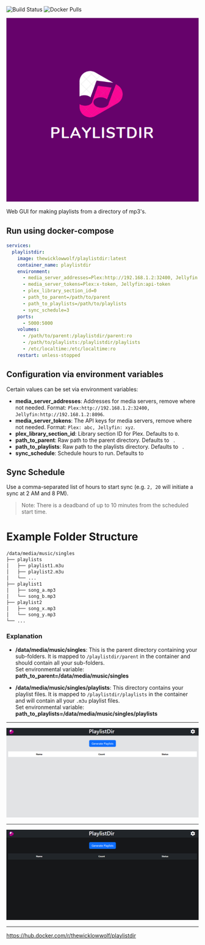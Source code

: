 ![Build Status](https://github.com/TheWicklowWolf/PlaylistDir/actions/workflows/main.yml/badge.svg)
![Docker Pulls](https://img.shields.io/docker/pulls/thewicklowwolf/playlistdir.svg)

<img src="https://raw.githubusercontent.com/TheWicklowWolf/PlaylistDir/main/src/static/playlistdir.png" alt="logo">


Web GUI for making playlists from a directory of mp3's.


## Run using docker-compose

```yaml
services:
  playlistdir:
    image: thewicklowwolf/playlistdir:latest
    container_name: playlistdir
    environment:
      - media_server_addresses=Plex:http://192.168.1.2:32400, Jellyfin:http://192.168.1.2:8096
      - media_server_tokens=Plex:x-token, Jellyfin:api-token
      - plex_library_section_id=0
      - path_to_parent=/path/to/parent
      - path_to_playlists=/path/to/playlists
      - sync_schedule=3
    ports:
      - 5000:5000
    volumes:
      - /path/to/parent:/playlistdir/parent:ro
      - /path/to/playlists:/playlistdir/playlists
      - /etc/localtime:/etc/localtime:ro
    restart: unless-stopped
```

## Configuration via environment variables

Certain values can be set via environment variables:

* __media_server_addresses__: Addresses for media servers, remove where not needed. Format: `Plex:http://192.168.1.2:32400, Jellyfin:http://192.168.1.2:8096`.
* __media_server_tokens__: The API keys for media servers, remove where not needed. Format: `Plex: abc, Jellyfin: xyz`.
* __plex_library_section_id__: Library section ID for Plex. Defaults to `0`.
* __path_to_parent__:  Raw path to the parent directory. Defaults to ` `.
* __path_to_playlists__: Raw path to the playlists directory. Defaults to ` `.
* __sync_schedule__: Schedule hours to run. Defaults to ` `


## Sync Schedule

Use a comma-separated list of hours to start sync (e.g. `2, 20` will initiate a sync at 2 AM and 8 PM).
> Note: There is a deadband of up to 10 minutes from the scheduled start time.


# Example Folder Structure


```
/data/media/music/singles
├── playlists
│   ├── playlist1.m3u
│   ├── playlist2.m3u
│   └── ...
├── playlist1
│   ├── song_a.mp3
│   └── song_b.mp3
├── playlist2
│   ├── song_x.mp3
│   └── song_y.mp3
└── ...

```

### Explanation

- **/data/media/music/singles**: This is the parent directory containing your sub-folders. It is mapped to `/playlistdir/parent` in the container and should contain all your sub-folders.  
Set environmental variable: **path_to_parent=/data/media/music/singles**



- **/data/media/music/singles/playlists**: This directory contains your playlist files. It is mapped to `/playlistdir/playlists` in the container and will contain all your `.m3u` playlist files.  
Set environmental variable: **path_to_playlists=/data/media/music/singles/playlists**

---

<img src="https://raw.githubusercontent.com/TheWicklowWolf/PlaylistDir/main/src/static/light.png" alt="light">

---

<img src="https://raw.githubusercontent.com/TheWicklowWolf/PlaylistDir/main/src/static/dark.png" alt="dark">

---

https://hub.docker.com/r/thewicklowwolf/playlistdir
